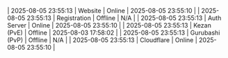 | 2025-08-05 23:55:13 | Website | Online | 2025-08-05 23:55:10 |
| 2025-08-05 23:55:13 | Registration | Offline | N/A |
| 2025-08-05 23:55:13 | Auth Server | Online | 2025-08-05 23:55:10 |
| 2025-08-05 23:55:13 | Kezan (PvE) | Offline | 2025-08-03 17:58:02 |
| 2025-08-05 23:55:13 | Gurubashi (PvP) | Offline | N/A |
| 2025-08-05 23:55:13 | Cloudflare | Online | 2025-08-05 23:55:10 |
